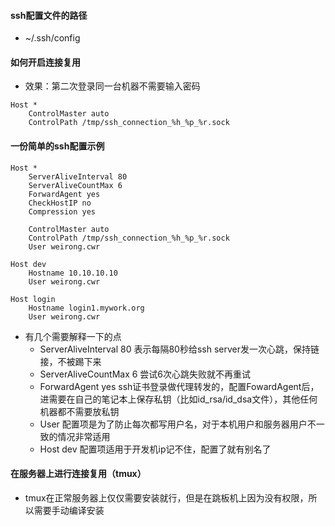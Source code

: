 #### ssh配置文件的路径
* ~/.ssh/config

#### 如何开启连接复用
* 效果：第二次登录同一台机器不需要输入密码
```shell
Host *
    ControlMaster auto
    ControlPath /tmp/ssh_connection_%h_%p_%r.sock
```

#### 一份简单的ssh配置示例
```shell
Host *
    ServerAliveInterval 80
    ServerAliveCountMax 6
    ForwardAgent yes
    CheckHostIP no
    Compression yes

    ControlMaster auto
    ControlPath /tmp/ssh_connection_%h_%p_%r.sock
    User weirong.cwr

Host dev
    Hostname 10.10.10.10
    User weirong.cwr

Host login
    Hostname login1.mywork.org
    User weirong.cwr
```
* 有几个需要解释一下的点
    * ServerAliveInterval 80 表示每隔80秒给ssh server发一次心跳，保持链接，不被踢下来
    * ServerAliveCountMax 6 尝试6次心跳失败就不再重试
    * ForwardAgent yes ssh证书登录做代理转发的，配置FowardAgent后，进需要在自己的笔记本上保存私钥（比如id_rsa/id_dsa文件），其他任何机器都不需要放私钥
    * User 配置项是为了防止每次都写用户名，对于本机用户和服务器用户不一致的情况非常适用
    * Host dev 配置项适用于开发机ip记不住，配置了就有别名了

#### 在服务器上进行连接复用（tmux）
* tmux在正常服务器上仅仅需要安装就行，但是在跳板机上因为没有权限，所以需要手动编译安装

